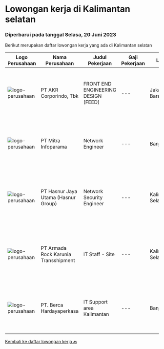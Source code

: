 
  # Lowongan kerja di Kalimantan selatan

  ### Diperbarui pada tanggal Selasa, 20 Juni 2023

  Berikut merupakan daftar lowongan kerja yang ada di Kalimantan selatan

  |Logo Perusahaan | Nama Perusahaan | Judul Pekerjaan | Gaji Pekerjaan | Lokasi | Deskripsi | Tanggal diunggah | Pranala |
  | -------------- | --------------- | --------------- | --------- | --------- | -------------- | ------- | ----------- |
  |![logo-perusahaan](https://image-service-cdn.seek.com.au/bfbfec10b99d0e4ba38820e5ba26ab07e2fa79ad/ee4dce1061f3f616224767ad58cb2fc751b8d2dc)|PT AKR Corporindo, Tbk|FRONT END ENGINEERING DESIGN (FEED)|---|Jakarta Barat|Job Description: Develop overall technical design and guidelines for asset construction &amp; review any technical work done by external parties...|Senin, 19 Juni 2023|https://www.jobstreet.co.id/id/job/front-end-engineering-design-feed-4376593?token=0~c26859d1-466b-490f-8c53-013ed5b8915c&sectionRank=1&jobId=jobstreet-id-job-4376593|
|![logo-perusahaan](https://image-service-cdn.seek.com.au/8141e1a24c77e5f291a80cf9dfc94b33b4aef523/ee4dce1061f3f616224767ad58cb2fc751b8d2dc)|PT Mitra Infoparama|Network Engineer|---|Banjarmasin|Pendidikan minimal SMK jurusan TKJ atau setara. Menguasai Network environment (SD - WAN, Radio point to point, MPLS, Firewall, Switching). Mengetahui...|Jumat, 16 Juni 2023|https://www.jobstreet.co.id/id/job/network-engineer-4375150?token=0~c26859d1-466b-490f-8c53-013ed5b8915c&sectionRank=2&jobId=jobstreet-id-job-4375150|
|![logo-perusahaan](https://image-service-cdn.seek.com.au/b33065d6ae1fba7a183a9b86aec06cb485406e70/ee4dce1061f3f616224767ad58cb2fc751b8d2dc)|PT Hasnur Jaya Utama (Hasnur Group)|Network Security Engineer|---|Kalimantan Selatan|PT. Hasnur Informasi Teknologi (IT Services) sedang membuka posisi"Network Security Engineer"Penempatan : Kalimantan Selatan/ JakartaKualifikasi...|Senin, 12 Juni 2023|https://www.jobstreet.co.id/id/job/network-security-engineer-4368902?token=0~c26859d1-466b-490f-8c53-013ed5b8915c&sectionRank=3&jobId=jobstreet-id-job-4368902|
|![logo-perusahaan](https://image-service-cdn.seek.com.au/bbc3fb17284071f715a0604b480269d7e72cc013/ee4dce1061f3f616224767ad58cb2fc751b8d2dc)|PT Armada Rock Karunia Transshipment|IT Staff - Site|---|Kalimantan Selatan|Job Descriptions: Assist and coordinate with the Head Office IT Team, on protecting, maintaining, and ensuring the IT system is running properly at...|Senin, 29 Mei 2023|https://www.jobstreet.co.id/id/job/it-staff-site-4352300?token=0~c26859d1-466b-490f-8c53-013ed5b8915c&sectionRank=4&jobId=jobstreet-id-job-4352300|
|![logo-perusahaan](https://image-service-cdn.seek.com.au/6a76252207cfed561e664c874d4631f4aefd8409/ee4dce1061f3f616224767ad58cb2fc751b8d2dc)|PT. Berca Hardayaperkasa|IT Support area Kalimantan|---|Banjarmasin|Tugas &amp; Tanggung Jawab: Melakukan support helpdesk kepada seluruh karyawan (join domain, data migration, etc.) Melakukan analisa...|Selasa, 23 Mei 2023|https://www.jobstreet.co.id/id/job/it-support-area-kalimantan-4343390?token=0~c26859d1-466b-490f-8c53-013ed5b8915c&sectionRank=5&jobId=jobstreet-id-job-4343390|


  [Kembali ke daftar lowongan kerja 🔙](../README.md#daftar-lowongan-kerja)
  